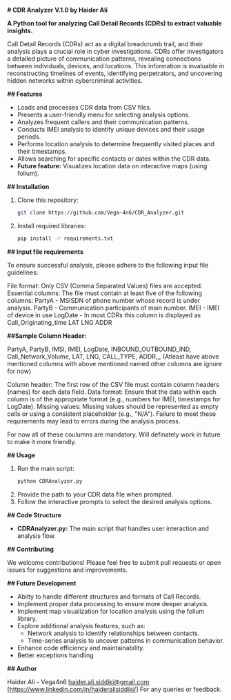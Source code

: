 **# CDR Analyzer V.1.0 by Haider Ali**

**A Python tool for analyzing Call Detail Records (CDRs) to extract valuable insights.**

Call Detail Records (CDRs) act as a digital breadcrumb trail, and their analysis plays a crucial role in cyber investigations. CDRs offer investigators a detailed picture of communication patterns, revealing connections between individuals, devices, and locations. This information is invaluable in reconstructing timelines of events, identifying perpetrators, and uncovering hidden networks within cybercriminal activities.

**## Features**

- Loads and processes CDR data from CSV files.
- Presents a user-friendly menu for selecting analysis options.
- Analyzes frequent callers and their communication patterns.
- Conducts IMEI analysis to identify unique devices and their usage periods.
- Performs location analysis to determine frequently visited places and their timestamps.
- Allows searching for specific contacts or dates within the CDR data.
- **Future feature:** Visualizes location data on interactive maps (using folium).

**## Installation**

1. Clone this repository:
   ```bash
   git clone https://github.com/Vega-4n6/CDR_Analyzer.git
   ```
2. Install required libraries:
   ```bash
   pip install -r requirements.txt
   ```
**## Input file requirements**

To ensure successful analysis, please adhere to the following input file guidelines:

File format: Only CSV (Comma Separated Values) files are accepted.
Essential columns: The file must contain at least five of the following columns:
PartyA    - MSISDN of phone number whose record is under analysis.
PartyB    - Communication participants of main number. 
IMEI      - IMEI of device in use
LogDate   - In most CDRs this column is displayed as Call_Originating_time 
LAT
LNG
ADDR

**##Sample Column Header:** 

PartyA,   PartyB,   IMSI,   IMEI,   LogDate,   INBOUND_OUTBOUND_IND,   Call_Network_Volume,   LAT,   LNG,   CALL_TYPE,   ADDR,,, 
(Atleast have above mentioned columns with above mentioned named other columns are ignore for now)

Column header: The first row of the CSV file must contain column headers (names) for each data field.
Data format: Ensure that the data within each column is of the appropriate format (e.g., numbers for IMEI, timestamps for LogDate).
Missing values: Missing values should be represented as empty cells or using a consistent placeholder (e.g., "N/A").
Failure to meet these requirements may lead to errors during the analysis process.

For now all of these coulumns are mandatory. Will definately work in future to make it more friendly.

**## Usage**

1. Run the main script:
   ```bash
   python CDRAnalyzer.py
   ```
2. Provide the path to your CDR data file when prompted.
3. Follow the interactive prompts to select the desired analysis options.

**## Code Structure**

- **CDRAnalyzer.py:** The main script that handles user interaction and analysis flow.

**## Contributing**

We welcome contributions! Please feel free to submit pull requests or open issues for suggestions and improvements.

**## Future Development**

- Abilty to handle different structures and formats of Call Records.
- Implement proper data processing to ensure more deeper analysis.
- Implement map visualization for location analysis using the folium library.
- Explore additional analysis features, such as:
    - Network analysis to identify relationships between contacts.
    - Time-series analysis to uncover patterns in communication behavior.
- Enhance code efficiency and maintainability.
- Better exceptions handling
  
**## Author**

Haider Ali - Vega4n6
haider.ali.siddiki@gmail.com
[https://www.linkedin.com/in/haideralisiddiki/]
For any queries or feedback.
 

